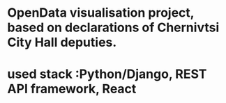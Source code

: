 # OpenData visualisation project, based on declarations of Chernivtsi City Hall deputies. 
# used stack :Python/Django, REST API framework, React
